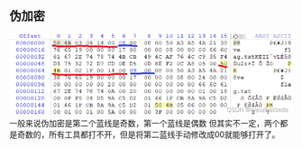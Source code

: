 ## 伪加密

![](../../attachments/Pasted%20image%2020230709005551.png)
一般来说伪加密是第二个蓝线是奇数，第一个蓝线是偶数
但其实不一定，两个都是奇数的，所有工具都打不开，但是将第二蓝线手动修改成00就能够打开了。